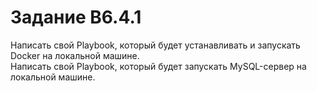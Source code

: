 # Задание B6.4.1

Написать свой Playbook, который будет устанавливать и запускать Docker на локальной машине.  
Написать свой Playbook, который будет запускать MySQL-сервер на локальной машине.
